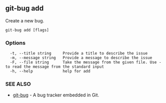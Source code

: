 ## git-bug add

Create a new bug.

```
git-bug add [flags]
```

### Options

```
  -t, --title string     Provide a title to describe the issue
  -m, --message string   Provide a message to describe the issue
  -F, --file string      Take the message from the given file. Use - to read the message from the standard input
  -h, --help             help for add
```

### SEE ALSO

* [git-bug](git-bug.md)	 - A bug tracker embedded in Git.

